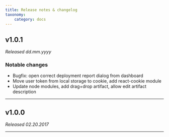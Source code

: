 ```yaml
---
title: Release notes & changelog
taxonomy:
    category: docs
---
```


## v1.0.1 
_Released dd.mm.yyyy_

### Notable changes

* Bugfix: open correct deployment report dialog from dashboard
* Move user token from local storage to cookie, add react-cookie module
* Update node modules, add drag+drop artifact, allow edit
artifact description

---

## v1.0.0 
_Released 02.20.2017_

---